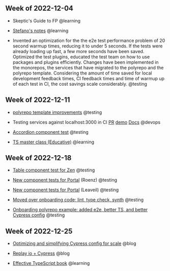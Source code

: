 
## Week of 2022-12-04

-   Skeptic's Guide to FP @learning
    
-   [Stefano's notes](https://dev.to/noriste/routemanager-ui-coding-patterns-arrays-1kcn) @learning
    
-   Invented an optimization for the the e2e test performance problem of 20 second warmup times, reducing it to under 5 seconds. If the tests were already loading up fast, a few more seconds have been saved. Optimized the test plugins, educated the test team on how to use packages and plugins efficiently. Changes have been implemented in the monorepos, the services that have migrated to the polyrepo and the polyrepo template. Considering the amount of time saved for local development feedback times, CI feedback times and time of warmup up of each test in CI, the cost savings scale considerably. @testing
    

## Week of 2022-12-11

-   [polyrepo template improvements](https://github.com/helloextend/backend-service-template/pull/88) @testing
    
-   Testing services against localhost:3000 in CI [PR](https://github.com/helloextend/node-core/pull/13073/) [demo](https://helloextend.atlassian.net/wiki/spaces/ENG/pages/1576632390/Test+services+against+localhost+in+CI) [Docs](https://helloextend.atlassian.net/wiki/spaces/ENG/pages/1552023683) @devops
    
-   [Accordion component test](https://github.com/helloextend/client/pull/5363) @testing
    
-   [TS master class (Educative)](https://github.com/muratkeremozcan/books/tree/master/99_MuratsNinjaExercises/ts-masterclass) @learning
    

## Week of 2022-12-18

-   [Table component test for Zen](https://github.com/helloextend/client/pull/5387) @testing
    
-   [New component tests for Portal](https://github.com/helloextend/client/pull/5381) (Roenz) @testing
    
-   [New component tests for Portal](https://github.com/helloextend/client/pull/5388) (Leaveil) @testing
    
-   [Moved over onboarding code; lint, type check, synth](https://github.com/helloextend/onboarding-polyrepo-example) @testing
    
-   [Onboarding polyrepo example: added e2e, better TS, and better Cypress config](https://github.com/helloextend/onboarding-polyrepo-example/pull/66) @testing
    

## Week of 2022-12-25

-   [Optimizing and simplifying Cypress config for scale](https://www.youtube.com/watch?v=9d7zDR3eyB8) @blog
    
-   [Replay io + Cypress](https://www.youtube.com/watch?v=wN1lzJ65X1E) @blog
    
-   [Effective TypeScript book](https://github.com/muratkeremozcan/books/tree/master/99_MuratsNinjaExercises/ts-effective-ts) @learning
